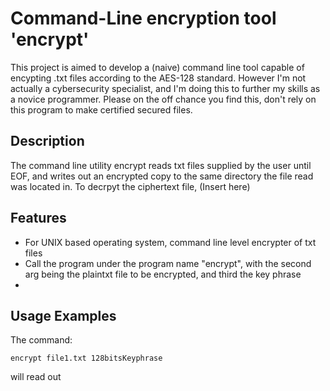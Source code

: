 # Command-Line encryption tool 'encrypt'

This project is aimed to develop a (naive) command line tool capable of encypting .txt files according to the AES-128 standard.
However I'm not actually a cybersecurity specialist, and I'm doing this to further my skills as a novice programmer.
Please on the off chance you find this, don't rely on this program to make certified secured files.

## Description

The command line utility encrypt reads txt files supplied by the user until EOF, and writes out an encrypted copy to the same directory the file read was located in. To decrpyt the ciphertext file, (Insert here)

## Features

- For UNIX based operating system, command line level encrypter of txt files
- Call the program under the program name "encrypt", with the second arg being the plaintxt file to be encrypted, and third the key phrase
- 

## Usage Examples

The command:

    encrypt file1.txt 128bitsKeyphrase

will read out

